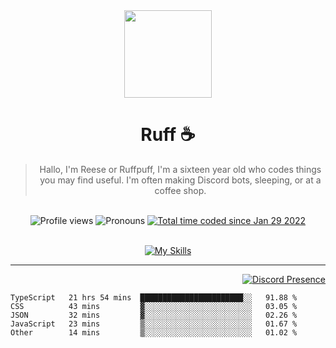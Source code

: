 <div align='center'>
  <img src='https://cdn.ruffpuff.dev/ruffpuff.jpg' width='140' height='140' />
  <h1>Ruff ☕️</h1>
  <blockquote>Hallo, I'm Reese or Ruffpuff, I'm a sixteen year old who codes things you may find useful. I'm often making Discord bots, sleeping, or at a coffee shop.</blockquote>
  
  <br />
  
  <img alt="Profile views" src="https://komarev.com/ghpvc/?username=ruffpuff1" />
  <img alt='Pronouns' src='https://img.shields.io/endpoint?url=https://pronoundb.org/shields/61181f81be124c42b207bffd' />
  <a href="https://wakatime.com/@72bf611d-9557-4a85-aa1d-46f6a3346744"><img src="https://wakatime.com/badge/user/72bf611d-9557-4a85-aa1d-46f6a3346744.svg" alt="Total time coded since Jan 29 2022" /></a>
</div><br />

<div align='center'>
  
  [![My Skills](https://skillicons.dev/icons?i=css,docker,git,graphql,html,js,md,mongodb,nextjs,nodejs,react,redis,regex,tailwind,ts)](https://skillicons.dev)
  
  </div>

<hr />

<div align='right'>

[![Discord Presence](https://lanyard.cnrad.dev/api/486396074282450946)](https://discord.com/users/486396074282450946)
  
  </div>

<!--START_SECTION:waka-->

```text
TypeScript   21 hrs 54 mins  ███████████████████████░░   91.88 %
CSS          43 mins         ▓░░░░░░░░░░░░░░░░░░░░░░░░   03.05 %
JSON         32 mins         ▓░░░░░░░░░░░░░░░░░░░░░░░░   02.26 %
JavaScript   23 mins         ▒░░░░░░░░░░░░░░░░░░░░░░░░   01.67 %
Other        14 mins         ▒░░░░░░░░░░░░░░░░░░░░░░░░   01.02 %
```

<!--END_SECTION:waka-->
